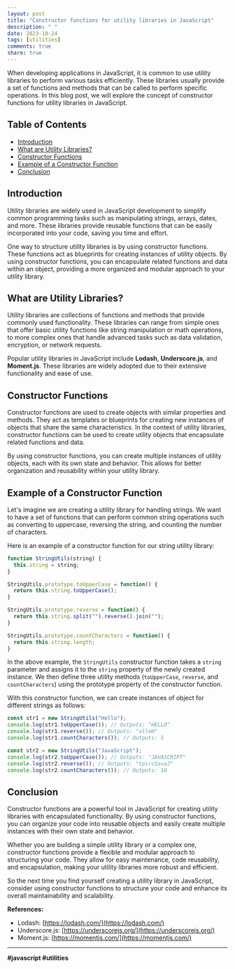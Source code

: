 ```yaml
---
layout: post
title: "Constructor functions for utility libraries in JavaScript"
description: " "
date: 2023-10-24
tags: [utilities]
comments: true
share: true
---
```


When developing applications in JavaScript, it is common to use utility libraries to perform various tasks efficiently. These libraries usually provide a set of functions and methods that can be called to perform specific operations. In this blog post, we will explore the concept of constructor functions for utility libraries in JavaScript.

## Table of Contents
- [Introduction](#introduction)
- [What are Utility Libraries?](#what-are-utility-libraries)
- [Constructor Functions](#constructor-functions)
- [Example of a Constructor Function](#example-of-a-constructor-function)
- [Conclusion](#conclusion)

## Introduction

Utility libraries are widely used in JavaScript development to simplify common programming tasks such as manipulating strings, arrays, dates, and more. These libraries provide reusable functions that can be easily incorporated into your code, saving you time and effort.

One way to structure utility libraries is by using constructor functions. These functions act as blueprints for creating instances of utility objects. By using constructor functions, you can encapsulate related functions and data within an object, providing a more organized and modular approach to your utility library.

## What are Utility Libraries?

Utility libraries are collections of functions and methods that provide commonly used functionality. These libraries can range from simple ones that offer basic utility functions like string manipulation or math operations, to more complex ones that handle advanced tasks such as data validation, encryption, or network requests.

Popular utility libraries in JavaScript include **Lodash**, **Underscore.js**, and **Moment.js**. These libraries are widely adopted due to their extensive functionality and ease of use.

## Constructor Functions

Constructor functions are used to create objects with similar properties and methods. They act as templates or blueprints for creating new instances of objects that share the same characteristics. In the context of utility libraries, constructor functions can be used to create utility objects that encapsulate related functions and data.

By using constructor functions, you can create multiple instances of utility objects, each with its own state and behavior. This allows for better organization and reusability within your utility library.

## Example of a Constructor Function

Let's imagine we are creating a utility library for handling strings. We want to have a set of functions that can perform common string operations such as converting to uppercase, reversing the string, and counting the number of characters.

Here is an example of a constructor function for our string utility library:

```javascript
function StringUtils(string) {
  this.string = string;
}

StringUtils.prototype.toUpperCase = function() {
  return this.string.toUpperCase();
}

StringUtils.prototype.reverse = function() {
  return this.string.split("").reverse().join("");
}

StringUtils.prototype.countCharacters = function() {
  return this.string.length;
}
```

In the above example, the `StringUtils` constructor function takes a `string` parameter and assigns it to the `string` property of the newly created instance. We then define three utility methods (`toUpperCase`, `reverse`, and `countCharacters`) using the prototype property of the constructor function.

With this constructor function, we can create instances of object for different strings as follows:

```javascript
const str1 = new StringUtils("Hello");
console.log(str1.toUpperCase()); // Outputs: "HELLO"
console.log(str1.reverse()); // Outputs: "olleH"
console.log(str1.countCharacters()); // Outputs: 5

const str2 = new StringUtils("JavaScript");
console.log(str2.toUpperCase()); // Outputs: "JAVASCRIPT"
console.log(str2.reverse()); // Outputs: "tpircSavaJ"
console.log(str2.countCharacters()); // Outputs: 10
```

## Conclusion

Constructor functions are a powerful tool in JavaScript for creating utility libraries with encapsulated functionality. By using constructor functions, you can organize your code into reusable objects and easily create multiple instances with their own state and behavior.

Whether you are building a simple utility library or a complex one, constructor functions provide a flexible and modular approach to structuring your code. They allow for easy maintenance, code reusability, and encapsulation, making your utility libraries more robust and efficient.

So the next time you find yourself creating a utility library in JavaScript, consider using constructor functions to structure your code and enhance its overall maintainability and scalability.

**References:**

- Lodash: [https://lodash.com/](https://lodash.com/)
- Underscore.js: [https://underscorejs.org/](https://underscorejs.org/)
- Moment.js: [https://momentjs.com/](https://momentjs.com/)

---

**#javascript #utilities**